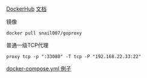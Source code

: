 [DockerHub](https://hub.docker.com/r/snail007/goproxy)
[文档](https://github.com/snail007/goproxy/blob/master/README_ZH.md)

镜像
```shell
docker pull snail007/goproxy
```

普通一级TCP代理
```
proxy tcp -p ":33080" -T tcp -P "192.168.22.33:22"
```

[docker-compose.yml 例子](./docker-compose.yml)